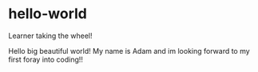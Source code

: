 # hello-world
Learner taking the wheel!

Hello big beautiful world!
My name is Adam and im looking forward to my first foray into coding!!
